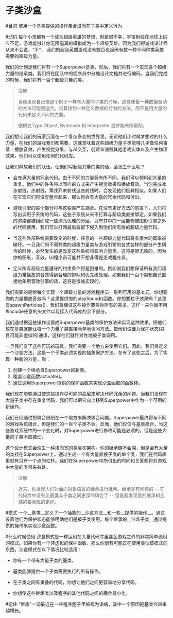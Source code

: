 子类沙盒
============================

#目的
使用一个基类提供的操作集合进而在子类中定义行为

#动机
每个小孩都有一个成为超级英雄的梦想，但是很不幸，宇宙射线在地球上供应不足。游戏能够让你无限逼真的模拟成为一个超级英雄。因为我们得游戏设计师从来不会说，“不”， 我们的超级英雄游戏没有数百也起码有数十种不同种类英雄需要的超级力量。

我们的计划是我们将有一个Superpower基类，然后，我们将有一个实现各个超级力量的继承类。我们将在团队中的程序员中分摊设计文档并进行编码。当我们完成的时候，我们将有一百个超级力量的类。

> 注解

> 当你发现自己像这个例子一样有大量的子类的时候，这意味着一种数据驱动的方法可能更适合。试着找到一种定义数据的行为的方法，而不是用大量的代码来定义不同的力量。

> 像模式Type Object, Bytecode 和 Interpreter 或许能有所帮助。

我们想让我们的玩家沉寖在一个复杂多变的世界里。无论他们小时候梦想过的什么力量，在我们的游戏我们都需要。这就意味着这些超级力量子类能够几乎做任何事情：播放音效，产生视觉效果，与AI交互，创建和销毁其他游戏实体以及产生物理效果。他们可以使用任何的代码库。

让我们释放我们的队伍，让他们写超级力量的类的话，会发生什么呢？

- 会充满大量的冗余代码。由于不同的力量将有所不同，我们可以预料到大量的重复。他们中的许多将以同样的方式来产生视觉效果和播放音效。当你完成冰冻射线，热射线，第戎芥末射线这些射线时，会发现他们极其相似。如果人们在实现它们时没有整合起来，那么将会有大量的冗余代码和付出。

- 游戏引擎的每个部分将与这些类产生耦合。在没有更好方法的前提下，人们将写出调用子系统的代码，这些子系统从来不打算与超级类直接绑定。如果我们的渲染器被组织成一些漂亮优雅的分层，只有其中的一层能够被图形引擎之外的代码使用，我们可以打赌最后将留下侵入到他们所有层的超级力量代码。

- 当这些外部系统需要改变的时候，任意的一些超级力量代码将有很大的概率被破坏。一旦我们的不同种类的超级力量类与游戏引擎的各式各样的部分产生耦合的时候，必然发生的是改变这些系统将影响力量类。这将是很无趣的，因为你的图形，音效，UI程序员可能并不想非得是游戏程序员。

- 定义所有超级力量遵守的约束条件将是困难的。例如说我们想保证所有我们超级力量播放的音效得到合理的排队和优先级处理。如果我们一百个类都自己直接地条用音效引擎的话，这将是很难实现的。

我们需要的是给每个实现一个超级力量的游戏程序员一系列可用的基本元。你想要你的力量播放音效吗？这里提供你的playSound()函数。你想要粒子效果吗？这里有spawnParticles()。我们将保证这些操作覆盖你所有的需求，这样一来你就不用#include任意的头文件以及探入代码库的余下部分。

我们通过把这些操作设置成Superpower基类的保护方法来实现这种效果。把他们放在基类就能让每一个力量子类直接简单地访问方法。把他们设置为保护状态(并且可能非虚拟的)通讯，这样他们就针对性地被子类调用。

一旦我们有了这些可玩的玩具，我们需要一个地方来使用它们。因此，我们将定义一个沙盒方法，这是一个子类必须实现的抽象保护方法。在有了这些之后，为了实现一种新的力量，你：

1. 创建一个继承自Superpower的新类。
2. 覆盖沙盒函数activate()。
3. 通过调用Superpower提供的保护函数来实现沙盒函数的函数体。

我们现在能够通过使这些操作尽可能的高层来解决代码冗余的问题。当我们发现在大量子类中存在重复代码，我们可以把它向上移到Superpower中作为一个可用的新操作。

我们已经通过把耦合限制在一个地方来解决耦合问题。Superpower最终将与不同的游戏系统耦合，但是我们的一百个子类不会。反而，他们仅仅与基类耦合。当这些游戏系统中的一个变化时，对Superpower进行修改可能是必须的，但是这些大量的子类不应被动。

这个设计模式会催生一种浅而宽的类层次架构。你的继承链不会深，但是会有大量的类挂在Superpower上。通过生成一个有大量直接子类的单个类，我们在代码库里就有只有一个点的杠杆。我们在Superpower中所付出的时间和关爱都将对游戏中大量的类带来益处。

> 注解

> 近来，你发现人们对面向对象语言的继承进行批判。继承是有问题的 -- 在代码库中没有比基类与子类之间更深的耦合了 -- 但是我发现宽的继承树比深的要表现的更好。

#模式
一个__基类__定义了一个抽象的__沙盒方法__和一些__提供的操作__。通过设置他们为保护状态能够明确他们是被子类使用。每个继承的__沙盒子类__通过提供的操作来实现沙盒函数。

#什么时候使用
沙盒模式是一种运用在大量代码库里甚至游戏之外的非常简单通用的模式。如果你有一个非虚拟的保护函数，那么你很有可能正在使用类似该模式的东西。沙盒模式在以下情况比较适用：

- 你有一个带有大量子类的基类。

- 基类能够提供一个子类需要执行的所有操作。

- 在子类之间有重叠的代码，你想让他们之间更容易地分享代码。

- 你想使这些继承类以及程序的其他代码之间的耦合最小化。

#记住
“继承”一词最近在一些程序圈子里被视为诟病，其中一个原因是基类会越来越增长。
